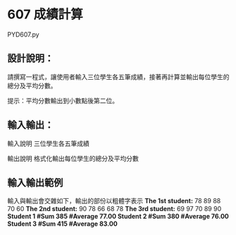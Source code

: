 # 607 成績計算
PYD607.py
## 設計說明：
請撰寫一程式，讓使用者輸入三位學生各五筆成績，接著再計算並輸出每位學生的總分及平均分數。

提示：平均分數輸出到小數點後第二位。

## 輸入輸出：
輸入說明
三位學生各五筆成績

輸出說明
格式化輸出每位學生的總分及平均分數

## 輸入輸出範例
輸入與輸出會交雜如下，輸出的部份以粗體字表示
**The 1st student:**
78
89
88
70
60
**The 2nd student:**
90
78
66
68
78
**The 3rd student:**
69
97
70
89
90
**Student 1
#Sum 385
#Average 77.00
Student 2
#Sum 380
#Average 76.00
Student 3
#Sum 415
#Average 83.00**

